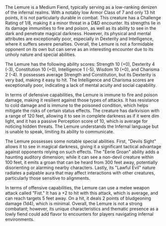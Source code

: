The Lemure is a Medium Fiend, typically serving as a low-ranking denizen of the infernal realms. With a notably low Armor Class of 7 and only 13 hit points, it is not particularly durable in combat. This creature has a Challenge Rating of 1/8, making it a minor threat in a D&D encounter. Its strengths lie in its damage immunities to fire and poison, as well as its ability to see in the dark and penetrate magical darkness. However, its physical and mental attributes are exceptionally poor, especially in Dexterity and Intelligence, where it suffers severe penalties. Overall, the Lemure is not a formidable opponent on its own but can serve as an interesting encounter due to its unholy nature and special abilities.

The Lemure has the following ability scores: Strength 10 (+0), Dexterity 4 (-3), Constitution 10 (+0), Intelligence 1 (-5), Wisdom 10 (+0), and Charisma 2 (-4). It possesses average Strength and Constitution, but its Dexterity is very bad, making it easy to hit. The Intelligence and Charisma scores are exceptionally poor, indicating a lack of mental acuity and social capability.

In terms of defensive capabilities, the Lemure is immune to fire and poison damage, making it resilient against those types of attacks. It has resistance to cold damage and is immune to the poisoned condition, which helps mitigate the risks of certain status effects. The creature has darkvision with a range of 120 feet, allowing it to see in complete darkness as if it were dim light, and it has a passive Perception score of 10, which is average for noticing hidden threats. The Lemure understands the Infernal language but is unable to speak, limiting its ability to communicate.

The Lemure possesses some notable special abilities. First, "Devils Sight" allows it to see in magical darkness, giving it a significant tactical advantage against opponents relying on such effects. The "Eerie Groan" ability adds a haunting auditory dimension; while it can see a non-devil creature within 100 feet, it emits a groan that can be heard from 300 feet away, potentially disorienting or alarming nearby characters. Lastly, its "Lawful Evil" nature radiates a palpable aura that may affect interactions with other creatures, particularly those sensitive to alignments.

In terms of offensive capabilities, the Lemure can use a melee weapon attack called "Fist." It has a +2 to hit with this attack, which is average, and can reach targets 5 feet away. On a hit, it deals 2 points of bludgeoning damage (1d4), which is minimal. Overall, the Lemure is not a strong combatant; however, its unique characteristics and thematic presence as a lowly fiend could add flavor to encounters for players navigating infernal environments.